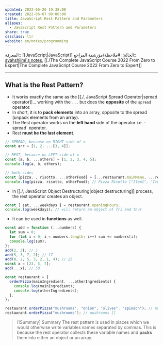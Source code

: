 ```yaml
---
updated: 2022-06-20 19:38:00
created: 2022-06-07 00:00:00
title: JavaScript Rest Pattern and Parameters
aliases:
  - JavaScript Rest Pattern and Parameters
share: true
cssclass: ltr
website: en/notes/programming
---
```


المعرفة:: [[JavaScript|JavaScript]]
الحالة:: #ملاحظة/مؤرشفة
المراجع:: [syahshiimi's notes](https://github.com/syahshiimi/second-brain/blob/2e6b1c9687a0b796978263a54191ebe31e7b608f/05%20Learning/00%20JavaScript/202107142210%20Rest%20Pattern%20And%20Parameters.md), [[./The Complete JavaScript Course 2022 From Zero to Expert|The Complete JavaScript Course 2022 From Zero to Expert]]

---

## What is the Rest Pattern?

- It works exactly the same as the [[./, JavaScript Spread Operator|spread operator]]... working with the `...` but does the **opposite** of the `spread` operator.
- In short, it is to **pack elements** into an array, opposite to the spread (unpack elements from an array).
- The Rest operator works on the **left hand** side of the operator i.e. \-spread` operator.
- Rest **must be the last element**.

```js
// SPREAD, because on RIGHT side of =
const arr = [1, 2, ...[3, 4]];

// REST, because on LEFT side of =
const [a, b, ...others] = [1, 2, 3, 4, 5];
console.log(a, b, others);

// both sides
const [pizza, , risotto, ...otherFood] = [...restaurant.mainMenu, ...restaurant.starterMenu];
console.log(pizza, risotto, otherFood); // Pizza Risotto ["Item1", "Item2"]
```

- In [[./, JavaScript Object Destructuring|object destructuring]] process, the rest operator creates an object.

```js
const { sat, ...weekdays } = restaurant.openingHours;
console.log(weekdays); // will return an object of fri and thur
```

- It can be used in **functions** as well.

```js
const add = function (...numbers) {
  let sum = 0;
  for (let i = 0; i < numbers.length; i++) sum += numbers[i];
  console.log(sum);
};
add(2, 3); // 5
add(5, 3, 7, 2); // 17
add(8, 2, 5, 3, 2, 1, 4); // 25
const x = [23, 5, 7];
add(...x); // 50

const restaurant = {
  orderPizza(mainIngredient, ...otherIngredients) {
    console.log(mainIngredient);
    console.log(otherIngredients);
  },
};

restaurant.orderPizza("mushrooms", "onion", "olives", "spinach"); // mushrooms ['onion', 'olives', 'spinach']
restaurant.orderPizza("mushrooms"); // mushrooms []
```

> [!Summary] Summary
> The rest pattern is used in places which we would otherwise write variables names separated by commas. This is because the rest operator collects these variable names and **packs** them into either an object or an array.
